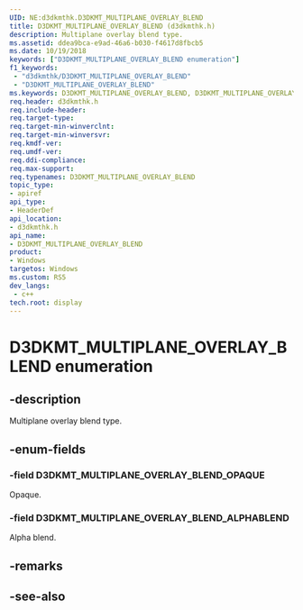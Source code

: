 ```yaml
---
UID: NE:d3dkmthk.D3DKMT_MULTIPLANE_OVERLAY_BLEND
title: D3DKMT_MULTIPLANE_OVERLAY_BLEND (d3dkmthk.h)
description: Multiplane overlay blend type.
ms.assetid: ddea9bca-e9ad-46a6-b030-f4617d8fbcb5
ms.date: 10/19/2018
keywords: ["D3DKMT_MULTIPLANE_OVERLAY_BLEND enumeration"]
f1_keywords:
 - "d3dkmthk/D3DKMT_MULTIPLANE_OVERLAY_BLEND"
 - "D3DKMT_MULTIPLANE_OVERLAY_BLEND"
ms.keywords: D3DKMT_MULTIPLANE_OVERLAY_BLEND, D3DKMT_MULTIPLANE_OVERLAY_BLEND, 
req.header: d3dkmthk.h
req.include-header:
req.target-type:
req.target-min-winverclnt:
req.target-min-winversvr:
req.kmdf-ver:
req.umdf-ver:
req.ddi-compliance:
req.max-support:
req.typenames: D3DKMT_MULTIPLANE_OVERLAY_BLEND
topic_type: 
- apiref
api_type: 
- HeaderDef
api_location: 
- d3dkmthk.h
api_name: 
- D3DKMT_MULTIPLANE_OVERLAY_BLEND
product:
- Windows
targetos: Windows
ms.custom: RS5
dev_langs:
 - c++
tech.root: display
---
```


# D3DKMT_MULTIPLANE_OVERLAY_BLEND enumeration

## -description

Multiplane overlay blend type.

## -enum-fields

### -field D3DKMT_MULTIPLANE_OVERLAY_BLEND_OPAQUE 

Opaque.

### -field D3DKMT_MULTIPLANE_OVERLAY_BLEND_ALPHABLEND 

Alpha blend.

## -remarks

## -see-also
